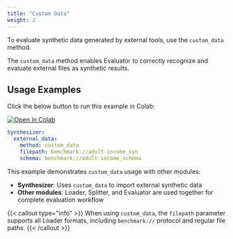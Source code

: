 ```yaml
---
title: "Custom Data"
weight: 2
---
```


To evaluate synthetic data generated by external tools, use the `custom_data` method.

The `custom_data` method enables Evaluator to correctly recognize and evaluate external files as synthetic results.

## Usage Examples

Click the below button to run this example in Colab:

[![Open In Colab](https://colab.research.google.com/assets/colab-badge.svg)](https://colab.research.google.com/github/nics-tw/petsard/blob/main/demo/petsard-yaml/synthesizer-yaml/custom-data.ipynb)

```yaml
Synthesizer:
  external_data:
    method: custom_data
    filepath: benchmark://adult-income_syn
    schema: benchmark://adult-income_schema
```

This example demonstrates `custom_data` usage with other modules:
- **Synthesizer**: Uses `custom_data` to import external synthetic data
- **Other modules**: Loader, Splitter, and Evaluator are used together for complete evaluation workflow

{{< callout type="info" >}}
When using `custom_data`, the `filepath` parameter supports all Loader formats, including `benchmark://` protocol and regular file paths.
{{< /callout >}}